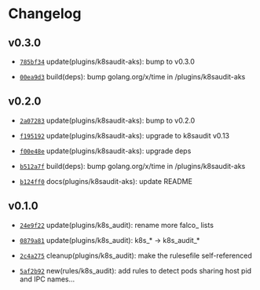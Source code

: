 # Changelog

## v0.3.0

* [`785bf34`](https://github.com/falcosecurity/plugins/commit/785bf348) update(plugins/k8saudit-aks): bump to v0.3.0

* [`00ea9d3`](https://github.com/falcosecurity/plugins/commit/00ea9d39) build(deps): bump golang.org/x/time in /plugins/k8saudit-aks


## v0.2.0

* [`2a07283`](https://github.com/falcosecurity/plugins/commit/2a07283f) update(plugins/k8saudit-aks): bump to v0.2.0

* [`f195192`](https://github.com/falcosecurity/plugins/commit/f195192f) update(plugins/k8saudit-aks): upgrade to k8saudit v0.13

* [`f00e48e`](https://github.com/falcosecurity/plugins/commit/f00e48ef) update(plugins/k8saudit-aks): upgrade deps

* [`b512a7f`](https://github.com/falcosecurity/plugins/commit/b512a7f2) build(deps): bump golang.org/x/time in /plugins/k8saudit-aks

* [`b124ff0`](https://github.com/falcosecurity/plugins/commit/b124ff0b) docs(plugins/k8saudit-aks): update README


## v0.1.0

* [`24e9f22`](https://github.com/falcosecurity/plugins/commit/24e9f229) update(plugins/k8s_audit): rename more falco_ lists

* [`0879a81`](https://github.com/falcosecurity/plugins/commit/0879a813) update(plugins/k8s_audit): k8s_* -> k8s_audit_*

* [`2c4a275`](https://github.com/falcosecurity/plugins/commit/2c4a2757) cleanup(plugins/k8s_audit): make the rulesefile self-referenced

* [`5af2b92`](https://github.com/falcosecurity/plugins/commit/5af2b922) new(rules/k8s_audit): add rules to detect pods sharing host pid and IPC names...


